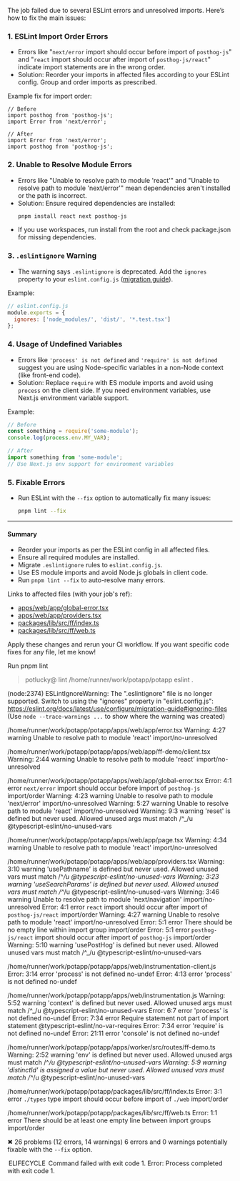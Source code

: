 The job failed due to several ESLint errors and unresolved imports. Here’s how to fix the main issues:

### 1. ESLint Import Order Errors

- Errors like "`next/error` import should occur before import of `posthog-js`" and "`react` import should occur after import of `posthog-js/react`" indicate import statements are in the wrong order.
- Solution: Reorder your imports in affected files according to your ESLint config. Group and order imports as prescribed.

Example fix for import order:
```tsx
// Before
import posthog from 'posthog-js';
import Error from 'next/error';

// After
import Error from 'next/error';
import posthog from 'posthog-js';
```

### 2. Unable to Resolve Module Errors

- Errors like "Unable to resolve path to module 'react'" and "Unable to resolve path to module 'next/error'" mean dependencies aren't installed or the path is incorrect.
- Solution: Ensure required dependencies are installed:
  ```sh
  pnpm install react next posthog-js
  ```
- If you use workspaces, run install from the root and check package.json for missing dependencies.

### 3. `.eslintignore` Warning

- The warning says `.eslintignore` is deprecated. Add the `ignores` property to your `eslint.config.js` ([migration guide](https://eslint.org/docs/latest/use/configure/migration-guide#ignoring-files)).

Example:
```js
// eslint.config.js
module.exports = {
  ignores: ['node_modules/', 'dist/', '*.test.tsx']
};
```

### 4. Usage of Undefined Variables

- Errors like `'process' is not defined` and `'require' is not defined` suggest you are using Node-specific variables in a non-Node context (like front-end code).
- Solution: Replace `require` with ES module imports and avoid using `process` on the client side. If you need environment variables, use Next.js environment variable support.

Example:
```js
// Before
const something = require('some-module');
console.log(process.env.MY_VAR);

// After
import something from 'some-module';
// Use Next.js env support for environment variables
```

### 5. Fixable Errors

- Run ESLint with the `--fix` option to automatically fix many issues:
  ```sh
  pnpm lint --fix
  ```

---

#### Summary
- Reorder your imports as per the ESLint config in all affected files.
- Ensure all required modules are installed.
- Migrate `.eslintignore` rules to `eslint.config.js`.
- Use ES module imports and avoid Node.js globals in client code.
- Run `pnpm lint --fix` to auto-resolve many errors.

Links to affected files (with your job's ref):
- [apps/web/app/global-error.tsx](https://github.com/abakymuk/potapp/blob/29e459eed38df04cfd0818edf515e0b761e2d7e3/apps/web/app/global-error.tsx)
- [apps/web/app/providers.tsx](https://github.com/abakymuk/potapp/blob/29e459eed38df04cfd0818edf515e0b761e2d7e3/apps/web/app/providers.tsx)
- [packages/lib/src/ff/index.ts](https://github.com/abakymuk/potapp/blob/29e459eed38df04cfd0818edf515e0b761e2d7e3/packages/lib/src/ff/index.ts)
- [packages/lib/src/ff/web.ts](https://github.com/abakymuk/potapp/blob/29e459eed38df04cfd0818edf515e0b761e2d7e3/packages/lib/src/ff/web.ts)

Apply these changes and rerun your CI workflow. If you want specific code fixes for any file, let me know!

Run pnpm lint

> potlucky@ lint /home/runner/work/potapp/potapp
> eslint .

(node:2374) ESLintIgnoreWarning: The ".eslintignore" file is no longer supported. Switch to using the "ignores" property in "eslint.config.js": https://eslint.org/docs/latest/use/configure/migration-guide#ignoring-files
(Use `node --trace-warnings ...` to show where the warning was created)

/home/runner/work/potapp/potapp/apps/web/app/error.tsx
Warning:   4:27  warning  Unable to resolve path to module 'react'  import/no-unresolved

/home/runner/work/potapp/potapp/apps/web/app/ff-demo/client.tsx
Warning:   2:44  warning  Unable to resolve path to module 'react'  import/no-unresolved

/home/runner/work/potapp/potapp/apps/web/app/global-error.tsx
Error:   4:1   error    `next/error` import should occur before import of `posthog-js`           import/order
Warning:   4:23  warning  Unable to resolve path to module 'next/error'                            import/no-unresolved
Warning:   5:27  warning  Unable to resolve path to module 'react'                                 import/no-unresolved
Warning:   9:3   warning  'reset' is defined but never used. Allowed unused args must match /^_/u  @typescript-eslint/no-unused-vars

/home/runner/work/potapp/potapp/apps/web/app/page.tsx
Warning:   4:34  warning  Unable to resolve path to module 'react'  import/no-unresolved

/home/runner/work/potapp/potapp/apps/web/app/providers.tsx
Warning:   3:10  warning  'usePathname' is defined but never used. Allowed unused vars must match /^_/u      @typescript-eslint/no-unused-vars
Warning:   3:23  warning  'useSearchParams' is defined but never used. Allowed unused vars must match /^_/u  @typescript-eslint/no-unused-vars
Warning:   3:46  warning  Unable to resolve path to module 'next/navigation'                                 import/no-unresolved
Error:   4:1   error    `react` import should occur after import of `posthog-js/react`                     import/order
Warning:   4:27  warning  Unable to resolve path to module 'react'                                           import/no-unresolved
Error:   5:1   error    There should be no empty line within import group                                  import/order
Error:   5:1   error    `posthog-js/react` import should occur after import of `posthog-js`                import/order
Warning:   5:10  warning  'usePostHog' is defined but never used. Allowed unused vars must match /^_/u       @typescript-eslint/no-unused-vars

/home/runner/work/potapp/potapp/apps/web/instrumentation-client.js
Error:   3:14  error  'process' is not defined  no-undef
Error:   4:13  error  'process' is not defined  no-undef

/home/runner/work/potapp/potapp/apps/web/instrumentation.js
Warning:    5:52  warning  'context' is defined but never used. Allowed unused args must match /^_/u  @typescript-eslint/no-unused-vars
Error:    6:7   error    'process' is not defined                                                   no-undef
Error:    7:34  error    Require statement not part of import statement                             @typescript-eslint/no-var-requires
Error:    7:34  error    'require' is not defined                                                   no-undef
Error:   21:11  error    'console' is not defined                                                   no-undef

/home/runner/work/potapp/potapp/apps/worker/src/routes/ff-demo.ts
Warning:   2:52  warning  'env' is defined but never used. Allowed unused args must match /^_/u                  @typescript-eslint/no-unused-vars
Warning:   5:9   warning  'distinctId' is assigned a value but never used. Allowed unused vars must match /^_/u  @typescript-eslint/no-unused-vars

/home/runner/work/potapp/potapp/packages/lib/src/ff/index.ts
Error:   3:1  error  `./types` type import should occur before import of `./web`  import/order

/home/runner/work/potapp/potapp/packages/lib/src/ff/web.ts
Error:   1:1  error  There should be at least one empty line between import groups  import/order

✖ 26 problems (12 errors, 14 warnings)
  6 errors and 0 warnings potentially fixable with the `--fix` option.

 ELIFECYCLE  Command failed with exit code 1.
Error: Process completed with exit code 1.